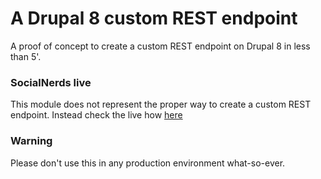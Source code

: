 # A Drupal 8 custom REST endpoint
A proof of concept to create a custom REST endpoint on Drupal 8 in less than 5'.

### SocialNerds live
This module does not represent the proper way to create a custom REST endpoint. Instead check the live how [here](https://www.youtube.com/watch?v=BAeWX4Fgv0o)

### Warning
Please don't use this in any production environment what-so-ever.
